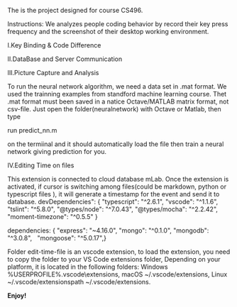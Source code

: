 The is the project designed for course CS496.

Instructions:
We analyzes people coding behavior by record their key press frequency and the screenshot of their desktop working environment.

I.Key Binding & Code Difference


II.DataBase and Server Communication


III.Picture Capture and Analysis

To run the neural network algorithm, we need a data set in .mat format. We used the trainning examples from standford machine learning course. Thet .mat format must been saved in a natice Octave/MATLAB matrix format, not csv-file. 
Just open the folder(neuralnetwork) with Octave or Matlab, then type

run predict_nn.m 

on the termiinal and it should automatically load the file then train a neural network giving prediction for you.

IV.Editing Time on files

This extension is connected to cloud database mLab. Once the extension is activated, if cursor is switching among files(could be markdown, python or typescript files ), it will generate a timestamp for the event and send it to database.
devDependencies": {
    "typescript": "^2.6.1",
    "vscode": "^1.1.6",
    "tslint": "^5.8.0",
    "@types/node": "^7.0.43",
    "@types/mocha": "^2.2.42",
    "moment-timezone": "^0.5.5"
  }
  
dependencies: {
    "express": "~4.16.0",
    "mongo": "^0.1.0",
    "mongodb": "^3.0.8", 
    "mongoose": "^5.0.17",}

Folder edit-time-file is an vscode extension, to load the extension, you need to copy the folder to your VS Code extensions folder, Depending on your platform, it is located in the following folders:
Windows %USERPROFILE%\.vscode\extensions,
macOS ~/.vscode/extensions,
Linux ~/.vscode/extensionspath ~/.vscode/extensions.

**Enjoy!**
